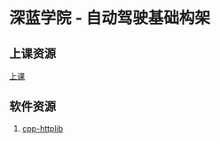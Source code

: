 # 深蓝学院 - 自动驾驶基础构架

## 上课资源
[上课](https://www.shenlanxueyuan.com/my/course/485)

## 软件资源
1. [cpp-httplib
](https://github.com/yhirose/cpp-httplib.git)